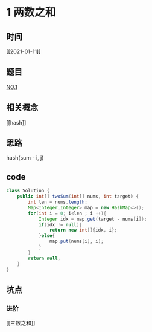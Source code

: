# 1 两数之和
## 时间
[[2021-01-11]]
## 题目
[NO.1](https://leetcode-cn.com/problems/two-sum/description/)
## 相关概念
[[hash]]

## 思路
hash(sum - i, j)

## code
```java
class Solution {
    public int[] twoSum(int[] nums, int target) {
        int len = nums.length;
        Map<Integer,Integer> map = new HashMap<>();
        for(int i = 0; i<len ; i ++){
            Integer idx = map.get(target - nums[i]);
            if(idx != null){
                return new int[]{idx, i};
            }else{
                map.put(nums[i], i);
            }
        }
        return null;
    }
}

```
## 坑点
### 进阶
[[三数之和]]